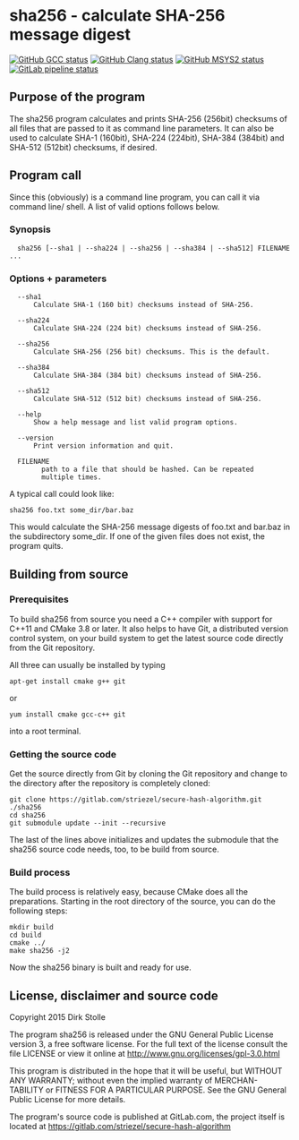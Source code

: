 # sha256 - calculate SHA-256 message digest

[![GitHub GCC status](https://github.com/striezel/secure-hash-algorithm/workflows/GCC/badge.svg)](https://github.com/striezel/secure-hash-algorithm/actions)
[![GitHub Clang status](https://github.com/striezel/secure-hash-algorithm/workflows/Clang/badge.svg)](https://github.com/striezel/secure-hash-algorithm/actions)
[![GitHub MSYS2 status](https://github.com/striezel/secure-hash-algorithm/workflows/MSYS2/badge.svg)](https://github.com/striezel/secure-hash-algorithm/actions)
[![GitLab pipeline status](https://gitlab.com/striezel/secure-hash-algorithm/badges/master/pipeline.svg)](https://gitlab.com/striezel/secure-hash-algorithm/-/pipelines)

## Purpose of the program

The sha256 program calculates and prints SHA-256 (256bit) checksums
of all files that are passed to it as command line parameters.
It can also be used to calculate SHA-1 (160bit), SHA-224 (224bit),
SHA-384 (384bit) and SHA-512 (512bit) checksums, if desired.

## Program call

Since this (obviously) is a command line program, you can call it
via command line/ shell. A list of valid options follows below.

### Synopsis

```
  sha256 [--sha1 | --sha224 | --sha256 | --sha384 | --sha512] FILENAME ...
```

### Options + parameters

```
  --sha1
      Calculate SHA-1 (160 bit) checksums instead of SHA-256.

  --sha224
      Calculate SHA-224 (224 bit) checksums instead of SHA-256.

  --sha256
      Calculate SHA-256 (256 bit) checksums. This is the default.

  --sha384
      Calculate SHA-384 (384 bit) checksums instead of SHA-256.

  --sha512
      Calculate SHA-512 (512 bit) checksums instead of SHA-256.

  --help
      Show a help message and list valid program options.

  --version
      Print version information and quit.

  FILENAME
        path to a file that should be hashed. Can be repeated
        multiple times.
```

A typical call could look like:

    sha256 foo.txt some_dir/bar.baz

This would calculate the SHA-256 message digests of foo.txt and
bar.baz in the subdirectory some_dir. If one of the given files does
not exist, the program quits.

## Building from source

### Prerequisites

To build sha256 from source you need a C++ compiler with support for C++11 and
CMake 3.8 or later.
It also helps to have Git, a distributed version control system, on your build
system to get the latest source code directly from the Git repository.

All three can usually be installed by typing

    apt-get install cmake g++ git

or

    yum install cmake gcc-c++ git

into a root terminal.

### Getting the source code

Get the source directly from Git by cloning the Git repository and change to
the directory after the repository is completely cloned:

    git clone https://gitlab.com/striezel/secure-hash-algorithm.git ./sha256
    cd sha256
    git submodule update --init --recursive

The last of the lines above initializes and updates the submodule that the
sha256 source code needs, too, to be build from source.

### Build process

The build process is relatively easy, because CMake does all the preparations.
Starting in the root directory of the source, you can do the following steps:

    mkdir build
    cd build
    cmake ../
    make sha256 -j2

Now the sha256 binary is built and ready for use.

## License, disclaimer and source code

Copyright 2015  Dirk Stolle

The program sha256 is released under the GNU General Public License
version 3, a free software license. For the full text of the license
consult the file LICENSE or view it online at
  <http://www.gnu.org/licenses/gpl-3.0.html>

This program is distributed in the hope that it will be useful, but
WITHOUT ANY WARRANTY; without even the implied warranty of MERCHAN-
TABILITY or FITNESS FOR A PARTICULAR PURPOSE.  See the GNU General
Public License for more details.

The program's source code is published at GitLab.com, the
project itself is located at
  <https://gitlab.com/striezel/secure-hash-algorithm>
